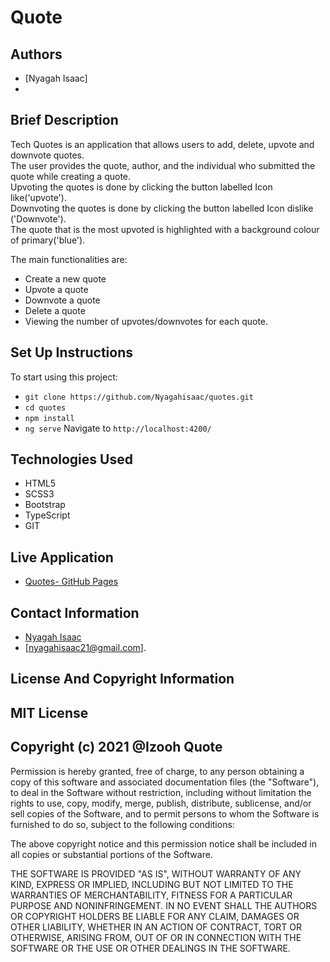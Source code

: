 


# Quote

## Authors 

* [Nyagah Isaac]
* 
## Brief Description

Tech Quotes is an application that allows users to add, delete, upvote and downvote quotes.<br>
The user provides the quote, author, and the individual who submitted the quote while creating a quote.<br>
Upvoting the quotes is done by clicking the button labelled Icon like('upvote'). <br>
Downvoting the quotes is done by clicking the button labelled Icon dislike ('Downvote').<br> 
The quote that is the most upvoted is highlighted with a background colour of primary('blue').<br>

The main functionalities are:<br>
* Create a new quote
* Upvote a quote
* Downvote a quote
* Delete a quote
* Viewing the number of upvotes/downvotes for each quote.



## Set Up Instructions 

To start using this project:

* `git clone https://github.com/Nyagahisaac/quotes.git`
* `cd quotes`
* `npm install `
* `ng serve` Navigate to `http://localhost:4200/`

## Technologies Used

* HTML5
* SCSS3
* Bootstrap
* TypeScript
* GIT

## Live Application

* [Quotes- GitHub Pages](https://nyagahisaac.github.io/Quote../)

## Contact Information

* [Nyagah Isaac](mailto:nyagahisaac21@gmail.com?subject=[GitHub]%20Private%20and%20Confidential)
* [nyagahisaac21@gmail.com].

## License And Copyright Information

## MIT License

## Copyright (c) 2021 @Izooh Quote

Permission is hereby granted, free of charge, to any person obtaining a copy of this software and associated documentation files (the "Software"), to deal in the Software without restriction, including without limitation the rights to use, copy, modify, merge, publish, distribute, sublicense, and/or sell copies of the Software, and to permit persons to whom the Software is furnished to do so, subject to the following conditions:

The above copyright notice and this permission notice shall be included in all copies or substantial portions of the Software.

THE SOFTWARE IS PROVIDED "AS IS", WITHOUT WARRANTY OF ANY KIND, EXPRESS OR IMPLIED, INCLUDING BUT NOT LIMITED TO THE WARRANTIES OF MERCHANTABILITY, FITNESS FOR A PARTICULAR PURPOSE AND NONINFRINGEMENT. IN NO EVENT SHALL THE AUTHORS OR COPYRIGHT HOLDERS BE LIABLE FOR ANY CLAIM, DAMAGES OR OTHER LIABILITY, WHETHER IN AN ACTION OF CONTRACT, TORT OR OTHERWISE, ARISING FROM, OUT OF OR IN CONNECTION WITH THE SOFTWARE OR THE USE OR OTHER DEALINGS IN THE SOFTWARE.
